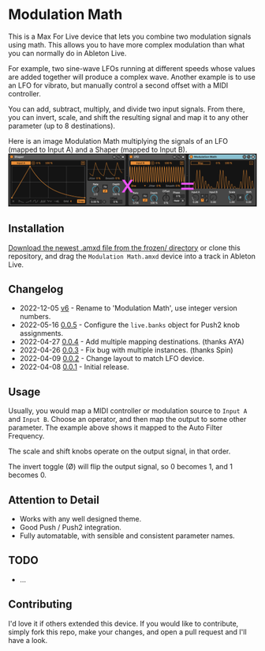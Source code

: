 # Modulation Math

This is a Max For Live device that lets you combine two modulation signals using math. This allows you to have more complex modulation than what you can normally do in Ableton Live.

For example, two sine-wave LFOs running at different speeds whose values are added together will produce a complex wave. Another example is to use an LFO for vibrato, but manually control a second offset with a MIDI controller.

You can add, subtract, multiply, and divide two input signals. From there, you can invert, scale, and shift the resulting signal and map it to any other parameter (up to 8 destinations).

Here is an image Modulation Math multiplying the signals of an LFO (mapped to Input A) and a Shaper (mapped to Input B).
![How it Looks](images/device.png)

## Installation

[Download the newest .amxd file from the frozen/ directory](https://github.com/zsteinkamp/m4l-Modulation-Math/tree/main/frozen/) or clone this repository, and drag the `Modulation Math.amxd` device into a track in Ableton Live.

## Changelog

* 2022-12-05 [v6](https://github.com/zsteinkamp/m4l-Modulation-Math/raw/main/frozen/Modulation%20Math%20Av6.amxd) - Rename to 'Modulation Math', use integer version numbers.
* 2022-05-16 [0.0.5](https://github.com/zsteinkamp/m4l-Modulation-Math/raw/main/frozen/AutomationMath-0.0.5.amxd) - Configure the `live.banks` object for Push2 knob assignments.
* 2022-04-27 [0.0.4](https://github.com/zsteinkamp/m4l-Modulation-Math/raw/main/frozen/AutomationMath-0.0.4.amxd) - Add multiple mapping destinations.  (thanks AYA)
* 2022-04-26 [0.0.3](https://github.com/zsteinkamp/m4l-Modulation-Math/raw/main/frozen/AutomationMath-0.0.3.amxd) - Fix bug with multiple instances. (thanks Spin)
* 2022-04-09 [0.0.2](https://github.com/zsteinkamp/m4l-Modulation-Math/raw/main/frozen/AutomationMath-0.0.2.amxd) - Change layout to match LFO device.
* 2022-04-08 [0.0.1](https://github.com/zsteinkamp/m4l-Modulation-Math/raw/main/frozen/AutomationMath-0.0.1.amxd) - Initial release.

## Usage

Usually, you would map a MIDI controller or modulation source to `Input A` and `Input B`. Choose an operator, and then map the output to some other parameter. The example above shows it mapped to the Auto Filter Frequency.

The scale and shift knobs operate on the output signal, in that order.

The invert toggle (Ø) will flip the output signal, so 0 becomes 1, and 1 becomes 0.

## Attention to Detail

* Works with any well designed theme.
* Good Push / Push2 integration.
* Fully automatable, with sensible and consistent parameter names.

## TODO

* ...

## Contributing

I'd love it if others extended this device. If you would like to contribute, simply fork this repo, make your changes, and open a pull request and I'll have a look.
